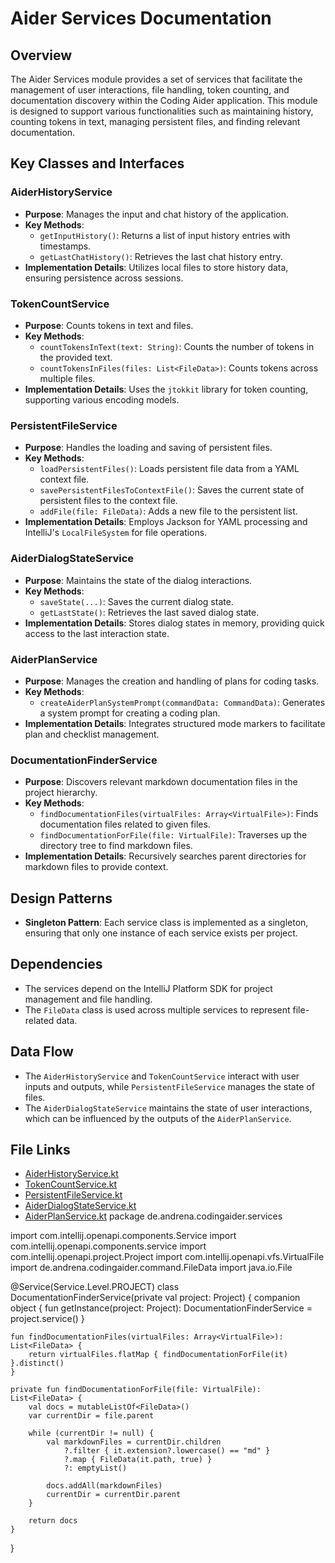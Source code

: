 # Aider Services Documentation

## Overview
The Aider Services module provides a set of services that facilitate the management of user interactions, file handling, token counting, and documentation discovery within the Coding Aider application. This module is designed to support various functionalities such as maintaining history, counting tokens in text, managing persistent files, and finding relevant documentation.

## Key Classes and Interfaces

### AiderHistoryService
- **Purpose**: Manages the input and chat history of the application.
- **Key Methods**:
  - `getInputHistory()`: Returns a list of input history entries with timestamps.
  - `getLastChatHistory()`: Retrieves the last chat history entry.
- **Implementation Details**: Utilizes local files to store history data, ensuring persistence across sessions.

### TokenCountService
- **Purpose**: Counts tokens in text and files.
- **Key Methods**:
  - `countTokensInText(text: String)`: Counts the number of tokens in the provided text.
  - `countTokensInFiles(files: List<FileData>)`: Counts tokens across multiple files.
- **Implementation Details**: Uses the `jtokkit` library for token counting, supporting various encoding models.

### PersistentFileService
- **Purpose**: Handles the loading and saving of persistent files.
- **Key Methods**:
  - `loadPersistentFiles()`: Loads persistent file data from a YAML context file.
  - `savePersistentFilesToContextFile()`: Saves the current state of persistent files to the context file.
  - `addFile(file: FileData)`: Adds a new file to the persistent list.
- **Implementation Details**: Employs Jackson for YAML processing and IntelliJ's `LocalFileSystem` for file operations.

### AiderDialogStateService
- **Purpose**: Maintains the state of the dialog interactions.
- **Key Methods**:
  - `saveState(...)`: Saves the current dialog state.
  - `getLastState()`: Retrieves the last saved dialog state.
- **Implementation Details**: Stores dialog states in memory, providing quick access to the last interaction state.

### AiderPlanService
- **Purpose**: Manages the creation and handling of plans for coding tasks.
- **Key Methods**:
  - `createAiderPlanSystemPrompt(commandData: CommandData)`: Generates a system prompt for creating a coding plan.
- **Implementation Details**: Integrates structured mode markers to facilitate plan and checklist management.

### DocumentationFinderService
- **Purpose**: Discovers relevant markdown documentation files in the project hierarchy.
- **Key Methods**:
  - `findDocumentationFiles(virtualFiles: Array<VirtualFile>)`: Finds documentation files related to given files.
  - `findDocumentationForFile(file: VirtualFile)`: Traverses up the directory tree to find markdown files.
- **Implementation Details**: Recursively searches parent directories for markdown files to provide context.

## Design Patterns
- **Singleton Pattern**: Each service class is implemented as a singleton, ensuring that only one instance of each service exists per project.

## Dependencies
- The services depend on the IntelliJ Platform SDK for project management and file handling.
- The `FileData` class is used across multiple services to represent file-related data.

## Data Flow
- The `AiderHistoryService` and `TokenCountService` interact with user inputs and outputs, while `PersistentFileService` manages the state of files.
- The `AiderDialogStateService` maintains the state of user interactions, which can be influenced by the outputs of the `AiderPlanService`.

## File Links
- [AiderHistoryService.kt](./AiderHistoryService.kt)
- [TokenCountService.kt](./TokenCountService.kt)
- [PersistentFileService.kt](./PersistentFileService.kt)
- [AiderDialogStateService.kt](./AiderDialogStateService.kt)
- [AiderPlanService.kt](./AiderPlanService.kt)
package de.andrena.codingaider.services

import com.intellij.openapi.components.Service
import com.intellij.openapi.components.service
import com.intellij.openapi.project.Project
import com.intellij.openapi.vfs.VirtualFile
import de.andrena.codingaider.command.FileData
import java.io.File

@Service(Service.Level.PROJECT)
class DocumentationFinderService(private val project: Project) {
    companion object {
        fun getInstance(project: Project): DocumentationFinderService = project.service()
    }

    fun findDocumentationFiles(virtualFiles: Array<VirtualFile>): List<FileData> {
        return virtualFiles.flatMap { findDocumentationForFile(it) }.distinct()
    }

    private fun findDocumentationForFile(file: VirtualFile): List<FileData> {
        val docs = mutableListOf<FileData>()
        var currentDir = file.parent

        while (currentDir != null) {
            val markdownFiles = currentDir.children
                ?.filter { it.extension?.lowercase() == "md" }
                ?.map { FileData(it.path, true) }
                ?: emptyList()
            
            docs.addAll(markdownFiles)
            currentDir = currentDir.parent
        }

        return docs
    }
}
